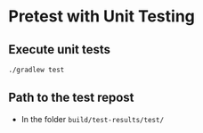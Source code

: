 # Pretest with Unit Testing

## Execute unit tests
```bash
./gradlew test
```

## Path to the test repost
- In the folder `build/test-results/test/`

